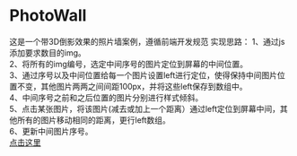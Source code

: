 # PhotoWall
这是一个带3D倒影效果的照片墙案例，遵循前端开发规范
实现思路：
1、通过js添加要求数目的img。     
2、将所有的img编号，选定中间序号的图片定位到屏幕的中间位置。        
3、通过序号以及中间位置给每一个图片设置left进行定位，使得保持中间图片位置不变，其他图片两两之间间距100px，并将这些left保存到数组中。      
4、中间序号之前和之后位置的图片分别进行样式倾斜。       
5、点击某张图片，将该图片(减去或加上一个距离）通过left定位到屏幕中间，其他所有的图片移动相同的距离，更行left数组。       
6、更新中间图片序号。      
[点击这里](https://sanchunpeng.github.io/PhotoWall/)